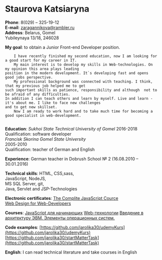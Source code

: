 # Staurova Katsiaryna  

**Phone**: 8(029) – 325-19-12  
**E-mail**: zaragannikova@rambler.ru  
**Address**: Belarus, Gomel  
	Yubileynaya 13/18, 246028  
			 
**My goal**: to obtain a Junior  Front-end Developer position.  
```
	I have recently finished my second education, now I am looking for a good start for my career in IT.  
	My main interest is to develop my skills in Web-technologies. On my opinion this area plays leading 
position in the modern development. It`s developing fast and opens good jobs perspective.  
	My professional background was connected with teaching. I think, that my previous job helped me to get 
such important skills as patience, responsibility and although  not to be afraid of any difficulties. 
In addition I can teach others and learn by myself. Live and learn - it's about me. I like to face new challenges 
and to get new skillset.
	Now I am ready to work hard and to take much time for becoming a good specialist in web-development. 
 
```
**Education**: *Sukhoi State Technical University of Gomel*
			2016-2018  
			Qualification: software developer  
		*Francisk Skorina Gomel State University*  
			2005-2010  
			Qualification: teacher of German and English  
				   
**Experience**: German teacher in Dobrush School № 2 (16.08.2010 – 30.01.2016)  

**Technical skills**:	HTML, CSS,sass,  
			JavaScript, NodeJS,  
			MS SQL Server, git,  
			Java, Servlet and JSP-Technologies  
					  
**Electronic certificates**:	[The Complite JavaScript Cource](https://www.udemy.com/certificate/UC-QT0R53K2/)  
			    	[Web Design for Web-Developers](https://www.udemy.com/certificate/UC-5ZAJZ3ZG/)	  
							 
**Courses**:			[JavaScript для начинающих](https://stepik.org/course/2223/syllabus)
				[Web-технологии](https://stepik.org/course/154/syllabus)
				[Введение в архитектуру ЭВМ. Элементы операционных систем.](https://stepik.org/course/253/syllabus)
							 
**Сode examples**:		[https://github.com/jarolika30/udemyKurs](https://github.com/jarolika30/udemyKurs)
				[https://github.com/jarolika30/startMatterTask](https://github.com/jarolika30/startMatterTask)  
							 
**English**: I can read technical literature and take courses in English							 

